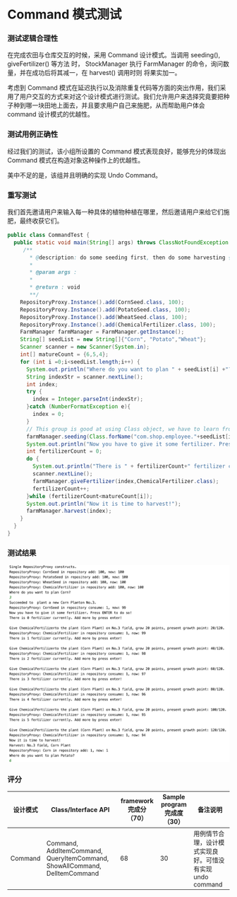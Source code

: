 # Command 模式测试

### 测试逻辑合理性

在完成农田与仓库交互的时候，采用 Command 设计模式。当调用 seeding(), giveFertilizer() 等方法 时， StockManager 执行 FarmManager 的命令，询问数量，并在成功后将其减一，在 harvest() 调用时则 将果实加一。 

考虑到 Command 模式在延迟执行以及消除重复代码等方面的突出作用，我们采用了用户交互的方式来对这个设计模式进行测试。我们允许用户来选择究竟要把种子种到哪一块田地上面去，并且要求用户自己来施肥，从而帮助用户体会 command 设计模式的优越性。

### 测试用例正确性

经过我们的测试，该小组所设置的 Command 模式表现良好，能够充分的体现出 Command 模式在构造对象这种操作上的优越性。

美中不足的是，该组并且明确的实现 Undo Command。

### 重写测试

我们首先邀请用户来输入每一种具体的植物种植在哪里，然后邀请用户来给它们施肥，最终收获它们。

```java
public class CommandTest {
  public static void main(String[] args) throws ClassNotFoundException {
     /**
       * @description: do some seeding first, then do some harvesting {corn, potato, wheat}
       *
       * @param args :
       *
       * @return : void
       **/
    RepositoryProxy.Instance().add(CornSeed.class, 100);
    RepositoryProxy.Instance().add(PotatoSeed.class, 100);
    RepositoryProxy.Instance().add(WheatSeed.class, 100);
    RepositoryProxy.Instance().add(ChemicalFertilizer.class, 100);
    FarmManager farmManager = FarmManager.getInstance();
    String[] seedList = new String[]{"Corn", "Potato","Wheat"};
    Scanner scanner = new Scanner(System.in);
    int[] matureCount = {6,5,4};
    for (int i =0;i<seedList.length;i++) {
      System.out.println("Where do you want to plan " + seedList[i] +"?");
      String indexStr = scanner.nextLine();
      int index;
      try {
        index = Integer.parseInt(indexStr);
      }catch (NumberFormatException e){
        index = 0;
      }
      // This group is good at using Class object, we have to learn from them.
      farmManager.seeding(Class.forName("com.shop.employee."+seedList[i]+"Seed"),index);
      System.out.println("Now you have to give it some fertilizer. Press ENTER to do so!");
      int fertilizerCount = 0;
      do {
        System.out.println("There is " + fertilizerCount+" fertilizer currently. Add more by press enter!");
        scanner.nextLine();
        farmManager.giveFertilizer(index,ChemicalFertilizer.class);
        fertilizerCount++;
      }while (fertilizerCount<matureCount[i]);
      System.out.println("Now it is time to harvest!");
      farmManager.harvest(index);
    }
  }
}
```



### 测试结果

![image-20191112105654228](img/Command.png)



### 评分

| 设计模式 | Class/Interface API                                          | framework完成分（70） | Sample program完成度（30） | 备注说明                                                  |
| -------- | ------------------------------------------------------------ | --------------------- | -------------------------- | --------------------------------------------------------- |
| Command  | Command, AddItemCommand, QueryItemCommand, ShowAllCommand, DelItemCommand | 68                    | 30                         | 用例情节合理，设计模式实现良好。可惜没有实现 undo command |

